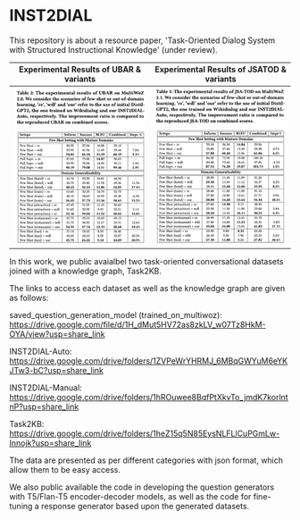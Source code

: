 # INST2DIAL

This repository is about a resource paper, 'Task-Oriented Dialog System with Structured Instructional Knowledge' (under review).

Experimental Results of UBAR & variants         |  Experimental Results of JSATOD & variants
:-------------------------:|:-------------------------:
![](./result_ubar.png)  |  ![](./result_jsatod.png)

In this work, we public avaialbel two task-oriented conversational datasets joined with a knowledge graph, Task2KB.

The links to access each dataset as well as the knowledge graph are given as follows:

saved_question_generation_model (trained_on_multiwoz):
https://drive.google.com/file/d/1H_dMut5HV72as8zkLV_w07Tz8HkM-OYA/view?usp=share_link

INST2DIAL-Auto:
https://drive.google.com/drive/folders/1ZVPeWrYHRMJ_6MBqGWYuM6eYKJTw3-bC?usp=share_link

INST2DIAL-Manual: 
https://drive.google.com/drive/folders/1hROuwee8BqfPtXkvTo_jmdK7korlntnP?usp=share_link

Task2KB:
https://drive.google.com/drive/folders/1heZ15q5N85EysNLFLlCuPGmLw-Innojk?usp=share_link

The data are presented as per different categories with json format, which allow them to be easy access.

We also public available the code in developing the question generators with T5/Flan-T5 encoder-decoder models, as well as the code
for fine-tuning a response generator based upon the generated datasets.
